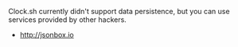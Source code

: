 Clock.sh currently didn't support data persistence, but you can use
services provided by other hackers.

- http://jsonbox.io
